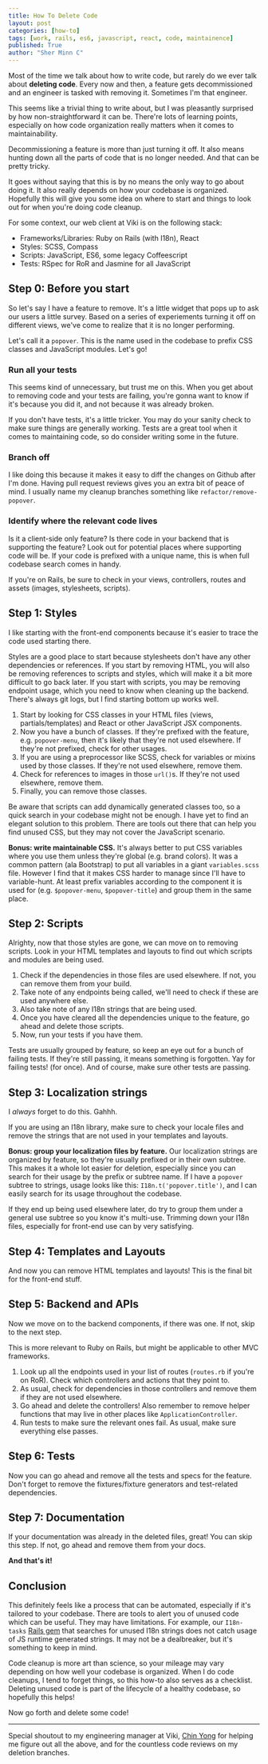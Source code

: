 ```yaml
---
title: How To Delete Code
layout: post
categories: [how-to]
tags: [work, rails, es6, javascript, react, code, maintainence]
published: True
author: "Sher Minn C"
---
```


Most of the time we talk about how to write code, but rarely do we ever talk about __deleting code__. Every now and then, a feature gets decommissioned and an engineer is tasked with removing it. Sometimes I'm that engineer. 

This seems like a trivial thing to write about, but I was pleasantly surprised by how non-straightforward it can be. There're lots of learning points, especially on how code organization really matters when it comes to maintainability. 

Decommissioning a feature is more than just turning it off. It also means hunting down all the parts of code that is no longer needed. And that can be pretty tricky.

It goes without saying that this is by no means the only way to go about doing it. It also really depends on how your codebase is organized. Hopefully this will give you some idea on where to start and things to look out for when you're doing code cleanup.

For some context, our web client at Viki is on the following stack: 
- Frameworks/Libraries: Ruby on Rails (with I18n), React
- Styles: SCSS, Compass
- Scripts: JavaScript, ES6, some legacy Coffeescript
- Tests: RSpec for RoR and Jasmine for all JavaScript

## Step 0: Before you start
So let's say I have a feature to remove. It's a little widget that pops up to ask our users a little survey. Based on a series of experiements turning it off on different views, we've come to realize that it is no longer performing. 

Let's call it a `popover`. This is the name used in the codebase to prefix CSS classes and JavaScript modules. Let's go!

### Run all your tests
This seems kind of unnecessary, but trust me on this. When you get about to removing code and your tests are failing, you're gonna want to know if it's because you did it, and not because it was already broken.

If you don't have tests, it's a little tricker. You may do your sanity check to make sure things are generally working. Tests are a great tool when it comes to maintaining code, so do consider writing some in the future.

### Branch off
I like doing this because it makes it easy to diff the changes on Github after I'm done. Having pull request reviews gives you an extra bit of peace of mind. I usually name my cleanup branches something like `refactor/remove-popover`. 

### Identify where the relevant code lives
Is it a client-side only feature? Is there code in your backend that is supporting the feature? Look out for potential places where supporting code will be. If your code is prefixed with a unique name, this is when full codebase search comes in handy.

If you're on Rails, be sure to check in your views, controllers, routes and assets (images, stylesheets, scripts).

## Step 1: Styles
I like starting with the front-end components because it's easier to trace the code used starting there. 

Styles are a good place to start because stylesheets don't have any other dependencies or references. If you start by removing HTML, you will also be removing references to scripts and styles, which will make it a bit more difficult to go back later. If you start with scripts, you may be removing endpoint usage, which you need to know when cleaning up the backend. There's always git logs, but I find starting bottom up works well.

1. Start by looking for CSS classes in your HTML files (views, partials/templates) and React or other JavaScript JSX components.
2. Now you have a bunch of classes. If they're prefixed with the feature, e.g. `popover-menu`, then it's likely that they're not used elsewhere. If they're not prefixed, check for other usages.
2. If you are using a preprocessor like SCSS, check for variables or mixins used by those classes.  If they're not used elsewhere, remove them.
3. Check for references to images in those `url()`s. If they're not used elsewhere, remove them.
3. Finally, you can remove those classes.

Be aware that scripts can add dynamically generated classes too, so a quick search in your codebase might not be enough. I have yet to find an elegant solution to this problem. There are tools out there that can help you find unused CSS, but they may not cover the JavaScript scenario.

__Bonus: write maintainable CSS.__ It's always better to put CSS variables where you use them unless they're global (e.g. brand colors). It was a common pattern (ala Bootstrap) to put all variables in a giant `variables.scss` file. However I find that it makes CSS harder to manage since I'll have to variable-hunt. At least prefix variables according to the component it is used for (e.g. `$popover-menu`, `$popover-title`) and group them in the same place.

## Step 2: Scripts
Alrighty, now that those styles are gone, we can move on to removing scripts. Look in your HTML templates and layouts to find out which scripts and modules are being used.

1. Check if the dependencies in those files are used elsewhere. If not, you can remove them from your build.
2. Take note of any endpoints being called, we'll need to check if these are used anywhere else.
3. Also take note of any I18n strings that are being used.
3. Once you have cleared all the dependencies unique to the feature, go ahead and delete those scripts.
4. Now, run your tests if you have them. 

Tests are usually grouped by feature, so keep an eye out for a bunch of failing tests. If they're still passing, it means something is forgotten. Yay for failing tests! (for once). And of course, make sure other tests are passing.

## Step 3: Localization strings
I _always_ forget to do this. Gahhh.

If you are using an I18n library, make sure to check your locale files and remove the strings that are not used in your templates and layouts.

__Bonus: group your localization files by feature.__ Our localization strings are organized by feature, so they're usually prefixed or in their own subtree. This makes it a whole lot easier for deletion, especially since you can search for their usage by the prefix or subtree name. If I have a `popover` subtree to strings, usage looks like this: `I18n.t('popover.title')`, and I can easily search for its usage throughout the codebase.

If they end up being used elsewhere later, do try to group them under a general use subtree so you know it's multi-use. Trimming down your I18n files, especially for front-end use can by very satisfying.

## Step 4: Templates and Layouts
And now you can remove HTML templates and layouts! This is the final bit for the front-end stuff. 

## Step 5: Backend and APIs
Now we move on to the backend components, if there was one. If not, skip to the next step.

This is more relevant to Ruby on Rails, but might be applicable to other MVC frameworks.

1. Look up all the endpoints used in your list of routes (`routes.rb` if you're on RoR). Check which controllers and actions that they point to.
2. As usual, check for dependencies in those controllers and remove them if they are not used elsewhere.
3. Go ahead and delete the controllers! Also remember to remove helper functions that may live in other places like `ApplicationController`.
4. Run tests to make sure the relevant ones fail. As usual, make sure everything else passes.

## Step 6: Tests
Now you can go ahead and remove all the tests and specs for the feature. Don't forget to remove the fixtures/fixture generators and test-related dependencies. 

## Step 7: Documentation
If your documentation was already in the deleted files, great! You can skip this step. If not, go ahead and remove them from your docs.

__And that's it!__

## Conclusion

This definitely feels like a process that can be automated, especially if it's tailored to your codebase. There are tools to alert you of unused code which can be useful. They may have limitations. For example, our `I18n-tasks` [Rails gem](https://github.com/glebm/i18n-tasks) that searches for unused I18n strings does not catch usage of JS runtime generated strings. It may not be a dealbreaker, but it's something to keep in mind.

Code cleanup is more art than science, so your mileage may vary depending on how well your codebase is organized. When I do code cleanups, I tend to forget things, so this how-to also serves as a checklist. Deleting unused code is part of the lifecycle of a healthy codebase, so hopefully this helps!


Now go forth and delete some code!


---

Special shoutout to my engineering manager at Viki, [Chin Yong](https://twitter.com/chinyong) for helping me figure out all the above, and for the countless code reviews on my deletion branches.


